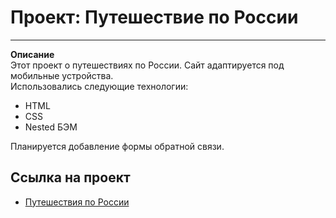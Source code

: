 # Проект: Путешествие по России
---------
**Описание**  
Этот проект о путешествиях по России. Сайт адаптируется под мобильные устройства.  
Использовались следующие технологии:
* HTML
* CSS
* Nested БЭМ

Планируется добавление формы обратной связи.
## Ссылка на проект
* [Путешествия по России](https://lesjok.github.io/russian-travel/)
